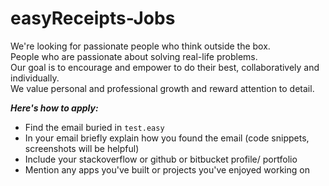 easyReceipts-Jobs
=================
 
We're looking for passionate people who think outside the box.  
People who are passionate about solving real-life problems.  
Our goal is to encourage and empower to do their best, collaboratively and individually.    
We value personal and professional growth and reward attention to detail.


***Here's how to apply:***

- Find the email buried in `test.easy`
- In your email briefly explain how you found the email (code snippets, screenshots will be helpful)
- Include your stackoverflow or github or bitbucket profile/ portfolio
- Mention any apps you've built or projects you've enjoyed working on
